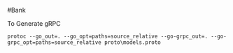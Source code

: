 #Bank

To Generate gRPC 
```azure
protoc --go_out=. --go_opt=paths=source_relative --go-grpc_out=. --go-grpc_opt=paths=source_relative proto\models.proto
```